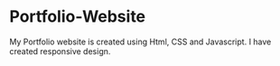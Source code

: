 # Portfolio-Website
My Portfolio website is created using Html, CSS and Javascript. I have created responsive design.
